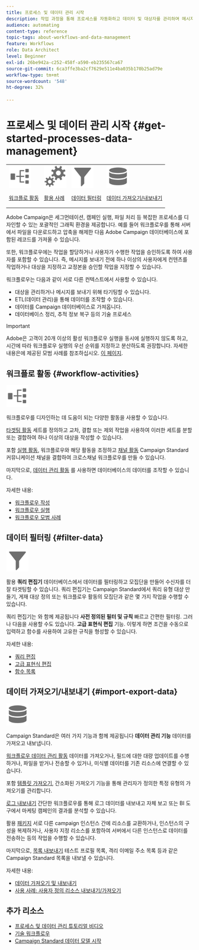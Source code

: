 ```yaml
---
title: 프로세스 및 데이터 관리 시작
description: 작업 과정을 통해 프로세스를 자동화하고 데이터 및 대상자를 관리하며 메시지 전송 등을 수행할 수 있습니다.
audience: automating
content-type: reference
topic-tags: about-workflows-and-data-management
feature: Workflows
role: Data Architect
level: Beginner
exl-id: 26be942a-c252-458f-a590-eb235567ca67
source-git-commit: 6ca3ffe3ba2cf7629e511e4ba035b170b25ad79e
workflow-type: tm+mt
source-wordcount: '548'
ht-degree: 32%

---
```


# 프로세스 및 데이터 관리 시작 {#get-started-processes-data-management}

<table>
<tr>
<td><img src="assets/do-not-localize/icon_workflows.svg" width="60px"><p><a href="#workflow-activities">워크플로 활동</a></p></td><td><img src="assets/do-not-localize/icon_activities.svg" width="60px"><p><a href="../../automating/using/workflow-created-query-with-complement.md">활용 사례</a></p></td><td><img src="assets/do-not-localize/icon_filter.svg" width="60px"><p><a href="#filter-data">데이터 필터링</a></p></td>
<td><img src="assets/do-not-localize/icon_manage.svg" width="60px"><p><a href="#import-export-data">데이터 가져오기/내보내기</a></p></td></tr>
</table>

Adobe Campaign은 세그먼테이션, 캠페인 실행, 파일 처리 등 복잡한 프로세스를 디자인할 수 있는 포괄적인 그래픽 환경을 제공합니다. 예를 들어 워크플로우를 통해 서버에서 파일을 다운로드하고 압축을 해제한 다음 Adobe Campaign 데이터베이스에 포함된 레코드를 가져올 수 있습니다.

또한, 워크플로우에는 작업을 할당하거나 사용자가 수행한 작업을 승인하도록 하여 사용자를 포함할 수 있습니다. 즉, 메시지를 보내기 전에 하나 이상의 사용자에게 컨텐츠를 작업하거나 대상을 지정하고 교정본을 승인할 작업을 지정할 수 있습니다.

워크플로우는 다음과 같이 서로 다른 컨텍스트에서 사용할 수 있습니다.

* 대상을 관리하거나 메시지를 보내기 위해 타기팅할 수 있습니다.
* ETL(데이터 관리)을 통해 데이터를 조작할 수 있습니다.
* 데이터를 Campaign 데이터베이스로 가져옵니다.
* 데이터베이스 정리, 추적 정보 복구 등의 기술 프로세스

>[!IMPORTANT]
>
> Adobe은 고객이 20개 이상의 활성 워크플로우 실행을 동시에 실행하지 않도록 하고, 시간에 따라 워크플로우 실행의 우선 순위를 지정하고 분산하도록 권장합니다. 자세한 내용은에 제공된 모범 사례를 참조하십시오. [이 페이지](../../automating/using/best-practices-workflows.md).

## 워크플로 활동 {#workflow-activities}

<img src="assets/do-not-localize/icon_workflows.svg" width="60px">

워크플로우를 디자인하는 데 도움이 되는 다양한 활동을 사용할 수 있습니다.

[타겟팅 활동](../../automating/using/about-targeting-activities.md) 세트를 정의하고 교차, 결합 또는 제외 작업을 사용하여 이러한 세트를 분할 또는 결합하여 하나 이상의 대상을 작성할 수 있습니다.

포함 [실행 활동](../../automating/using/about-execution-activities.md), 워크플로우와 해당 활동을 조정하고 [채널 활동](../../automating/using/about-channel-activities.md) Campaign Standard 커뮤니케이션 채널을 결합하여 크로스채널 워크플로우를 만들 수 있습니다.

마지막으로, [데이터 관리 활동](../../automating/using/about-data-management-activities.md) 를 사용하면 데이터베이스의 데이터를 조작할 수 있습니다.

자세한 내용:

* [워크플로우 작성](../../automating/using/building-a-workflow.md)
* [워크플로우 실행](../../automating/using/about-workflow-execution.md)
* [워크플로우 모범 사례](../../automating/using/best-practices-workflows.md)

## 데이터 필터링 {#filter-data}

<img src="assets/do-not-localize/icon_filter.svg" width="60px">

활용 **쿼리 편집기** 데이터베이스에서 데이터를 필터링하고 모집단을 만들어 수신자를 더 잘 타겟팅할 수 있습니다. 쿼리 편집기는 Campaign Standard에서 쿼리 유형 대상 만들기, 게재 대상 정의 또는 워크플로우 활동의 모집단과 같은 몇 가지 작업을 수행할 수 있습니다.

쿼리 편집기는 와 함께 제공됩니다 **사전 정의된 필터 및 규칙** 빠르고 간편한 필터링. 그러나 다음을 사용할 수도 있습니다. **고급 표현식 편집** 기능. 이렇게 하면 조건을 수동으로 입력하고 함수를 사용하여 고유한 규칙을 형성할 수 있습니다.

자세한 내용:

* [쿼리 편집](../../automating/using/editing-queries.md)
* [고급 표현식 편집](../../automating/using/advanced-expression-editing.md)
* [함수 목록](../../automating/using/list-of-functions.md)

## 데이터 가져오기/내보내기 {#import-export-data}

<img src="assets/do-not-localize/icon_manage.svg" width="60px">

Campaign Standard은 여러 가지 기능과 함께 제공됩니다 **데이터 관리 기능** 데이터를 가져오고 내보냅니다.

[워크플로우 데이터 관리 활동](../../automating/using/about-data-management-activities.md) 데이터를 가져오거나, 필드에 대한 대량 업데이트를 수행하거나, 파일을 받거나 전송할 수 있거나, 미식별 데이터를 기존 리소스에 연결할 수 있습니다.

포함 [템플릿 가져오기](../../automating/using/importing-data-with-import-templates.md), 간소화된 가져오기 기능을 통해 관리자가 정의한 특정 유형의 가져오기를 관리합니다.

[로그 내보내기](../../automating/using/exporting-logs.md) 간단한 워크플로우를 통해 로그 데이터를 내보내고 자체 보고 또는 BI 도구에서 마케팅 캠페인의 결과를 분석할 수 있습니다.

활용 [패키지](../../automating/using/managing-packages.md) 서로 다른 campaign 인스턴스 간에 리소스를 교환하거나, 인스턴스의 구성을 복제하거나, 사용자 지정 리소스를 포함하여 서버에서 다른 인스턴스로 데이터를 전송하는 등의 작업을 수행할 수 있습니다.

마지막으로, [목록 내보내기](../../automating/using/exporting-lists.md) 테스트 프로필 목록, 격리 이메일 주소 목록 등과 같은 Campaign Standard 목록을 내보낼 수 있습니다.

자세한 내용:

* [데이터 가져오기 및 내보내기](../../automating/using/about-data-import-and-export.md)
* [사용 사례: 사용자 정의 리소스 내보내기/가져오기](../../automating/using/exporting-importing-custom-resources.md)

## 추가 리소스

* [프로세스 및 데이터 관리 튜토리얼 비디오](https://experienceleague.adobe.com/docs/campaign-standard-learn/tutorials/managing-processes-and-data/creating-a-workflow.html?lang=ko)
* [기술 워크플로우](../../administration/using/technical-workflows.md)
* [Campaign Standard 데이터 모델 시작](../../developing/using/get-started-data-model.md)
